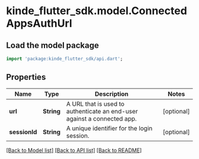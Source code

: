 # kinde_flutter_sdk.model.ConnectedAppsAuthUrl

## Load the model package
```dart
import 'package:kinde_flutter_sdk/api.dart';
```

## Properties
Name | Type | Description | Notes
------------ | ------------- | ------------- | -------------
**url** | **String** | A URL that is used to authenticate an end-user against a connected app. | [optional] 
**sessionId** | **String** | A unique identifier for the login session. | [optional] 

[[Back to Model list]](../README.md#documentation-for-models) [[Back to API list]](../README.md#documentation-for-api-endpoints) [[Back to README]](../README.md)


